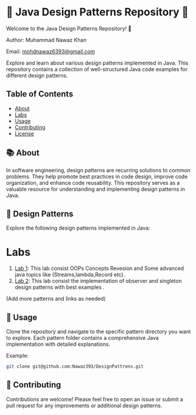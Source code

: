 # 🌟 Java Design Patterns Repository 🌟

Welcome to the Java Design Patterns Repository! 🚀


Author: Muhammad Nawaz Khan

Email: mohdnawaz6393@gmail.com 

Explore and learn about various design patterns implemented in Java. This repository contains a collection of well-structured Java code examples for different design patterns.

## Table of Contents

- [About](#about)
- [Labs](#labs)
- [Usage](#usage)
- [Contributing](#contributing)
- [License](#license)

## 📚 About

In software engineering, design patterns are recurring solutions to common problems. They help promote best practices in code design, improve code organization, and enhance code reusability. This repository serves as a valuable resource for understanding and implementing design patterns in Java.

## 🧩 Design Patterns

Explore the following design patterns implemented in Java:
# Labs

1. [Lab 1](/src/Lab1): This lab consist OOPs Concepts Revesion and Some advanced java topics like  (Streams,lambda,Record etc).
1. [Lab 2](/src/Lab2): This lab consist the implementation of observer and singleton design patterns with best examples  .


(Add more patterns and links as needed)

## 🚀 Usage

Clone the repository and navigate to the specific pattern directory you want to explore. Each pattern folder contains a comprehensive Java implementation with detailed explanations.

Example:

```bash
git clone git@github.com:Nawaz393/DesignPattrens.git

```


## 🤝 Contributing

Contributions are welcome! Please feel free to open an issue or submit a pull request for any improvements or additional design patterns.
